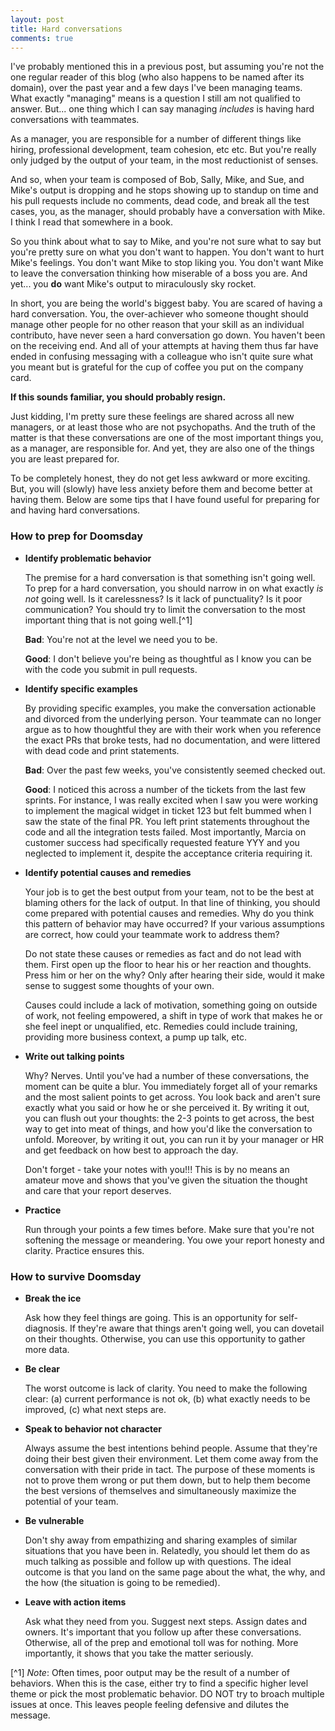 ```yaml
---
layout: post
title: Hard conversations
comments: true
---
```


I've probably mentioned this in a previous post, but assuming you're not the one regular 
reader of this blog (who also happens to be named after its domain), over the past year 
and a few days I've been managing teams. What exactly "managing" means is a question I 
still am not qualified to answer. But... one thing which I can say managing _includes_ is having hard
conversations with teammates.

As a manager, you are responsible for a number of different things like hiring, professional development, 
team cohesion, etc etc. But you're really only judged by the output of your team, in the most reductionist
of senses. 

And so, when your team is composed of Bob, Sally, Mike, and Sue, and Mike's output is dropping and he stops
showing up to standup on time and his pull requests include no comments, dead code, and break all the test cases, you, as the manager, should probably have a conversation with Mike. I think I read that somewhere in a book.

So you think about what to say to Mike, and you're not sure what to say but you're pretty sure on what you don't want to happen. You don't want to hurt Mike's feelings. You don't want Mike to stop liking you. You don't want Mike to leave the conversation thinking how miserable of a boss you are. And yet... you **do** want Mike's output to miraculously sky rocket.

In short, you are being the world's biggest baby. You are scared of having a hard conversation. You, the over-achiever who someone thought should manage other people for no other reason that your skill as an individual contributo, have never seen a hard conversation go down. You haven't been on the receiving end. And all of your attempts at having them thus far have ended in confusing messaging with a colleague who isn't quite sure what you meant but is grateful for the cup of coffee you put on the company card.

**If this sounds familiar, you should probably resign.**
 
Just kidding, I'm pretty sure these feelings are shared across all new managers, or at least those who are not psychopaths. And the truth of the matter is that these conversations are one of the most important things you, as a manager, are responsible for. And yet, they are also one of the things you are least prepared for. 

To be completely honest, they do not get less awkward or more exciting. But, you will (slowly) have less anxiety before them and become better at having them. Below are some tips that I have found useful for preparing for and having hard conversations.

### How to prep for Doomsday

- **Identify problematic behavior** 

    The premise for a hard conversation is that something isn't going well. To prep for a hard conversation,
    you should narrow in on what exactly _is not_ going well. Is it carelessness? Is it lack of punctuality? Is it poor communication?
    You should try to limit the conversation to the most important thing that is not going well.[^1] 

    **Bad**: You're not at the level we need you to be.

    **Good**: I don't believe you're being as thoughtful as I know you can be with the code you submit in pull requests.

- **Identify specific examples**

    By providing specific examples, you make the conversation actionable and divorced from the underlying
person. Your teammate can no longer argue as to how thoughtful they are with their work when you reference the exact PRs that broke tests, had no documentation, and were littered with dead code and print statements.

    **Bad**: Over the past few weeks, you've consistently seemed checked out.

    **Good**: I noticed this across a number of the tickets from the last few sprints. For instance, I was really excited when I saw you were working to implement the magical widget in ticket 123 but felt bummed when I saw the state of the final PR. You left print statements throughout the code and all the integration tests failed. Most importantly, Marcia on customer success had specifically requested feature YYY and you neglected to implement it, despite the acceptance criteria requiring it.

- **Identify potential causes and remedies**

   Your job is to get the best output from your team, not to be the best at blaming others for the lack of output. In that line of thinking, you should come prepared with potential causes and remedies. Why do you think this pattern of behavior may have occurred? If your various assumptions are correct, how could your teammate work to address them?
   
   Do not state these causes or remedies as fact and do not lead with them. First open up the floor to hear his or her reaction and thoughts. Press him or her on the why? Only after hearing their side, would it make sense to suggest some thoughts of your own.
   
   Causes could include a lack of motivation, something going on outside of work, not feeling empowered, a shift in type of work that makes he or she feel inept or unqualified, etc. Remedies could include training, providing more business context,
   a pump up talk, etc.

- **Write out talking points**

   Why? Nerves. Until you've had a number of these conversations, the moment can be quite a blur. You immediately forget all of your remarks and the most salient points to get across. You look back and aren't sure exactly what you said or how he or she perceived it. By writing it out, you can flush out your thoughts: the 2-3 points to get across, the best way to get into meat of things, and how you'd like the conversation to unfold. Moreover, by writing it out, you can run it by your manager or HR and get feedback on how best to approach the day.

   Don't forget - take your notes with you!!! This is by no means an amateur move and shows that you've given the situation the thought and care that your report deserves.

- **Practice**

   Run through your points a few times before. Make sure that you're not softening the message or meandering. You owe your report honesty and clarity. Practice ensures this.

### How to survive Doomsday

- **Break the ice**

    Ask how they feel things are going. This is an opportunity for self-diagnosis. If they're aware that things aren't going well, you can dovetail on their thoughts. Otherwise, you can use this opportunity to gather more data.

- **Be clear**

   The worst outcome is lack of clarity. You need to make the following clear: (a) current performance is not ok, (b) what exactly needs to be improved, (c) what next steps are.

- **Speak to behavior not character**

    Always assume the best intentions behind people. Assume that they're doing their best given their environment. Let them come away from the conversation with their pride in tact. The purpose of these 
    moments is not to prove them wrong or put them down, but to help them become the best versions of themselves
    and simultaneously maximize the potential of your team.

- **Be vulnerable**

   Don't shy away from empathizing and sharing examples of similar situations that you have been in. Relatedly, you should let them do as much talking as possible and follow up with questions. The ideal outcome is that you land on the same page about the what, the why, and the how (the situation is going to be remedied).

- **Leave with action items**

   Ask what they need from you. Suggest next steps. Assign dates and owners. It's important that you follow up after these conversations. Otherwise, all of the prep and emotional toll was for nothing. More importantly, it shows that you take the matter seriously.

[^1] _Note_: Often times, poor output may be the result of a number of behaviors. When this is the case, either try to find a specific higher level theme or pick the most problematic behavior. DO NOT try to broach multiple issues at once. This leaves people feeling defensive and dilutes the message.